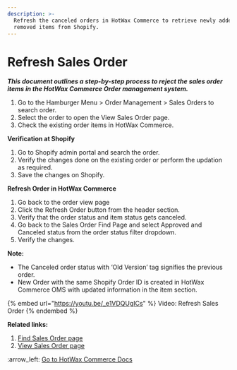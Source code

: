```yaml
---
description: >-
  Refresh the canceled orders in HotWax Commerce to retrieve newly added or
  removed items from Shopify.
---
```


# Refresh Sales Order

_**This document outlines a step-by-step process to reject the sales order items in the HotWax Commerce Order management system.**_

1. Go to the Hamburger Menu > Order Management > Sales Orders to search order.
2. Select the order to open the View Sales Order page.
3. Check the existing order items in HotWax Commerce.

**Verification at Shopify**

1. Go to Shopify admin portal and search the order.&#x20;
2. Verify the changes done on the existing order or perform the updation as required.&#x20;
3. Save the changes on Shopify.

**Refresh Order in HotWax Commerce**

1. Go back to the order view page
2. Click the Refresh Order button from the header section.&#x20;
3. Verify that the order status and item status gets canceled.
4. Go back to the Sales Order Find Page and select Approved and Canceled status from the order status filter dropdown.
5. Verify the changes.

**Note:**&#x20;

* The Canceled order status with  ‘Old Version’ tag signifies the previous order.
* New Order with the same Shopify Order ID is created in HotWax Commerce OMS with updated information in the item section.&#x20;

{% embed url="https://youtu.be/_e1VDQUgICs" %}
Video: Refresh Sales Order
{% endembed %}



**Related links:**&#x20;

1. &#x20;[Find Sales Order page](http://127.0.0.1:5000/s/oLmQzGATywYkwiU9sCat/order-management/sales-orders-page)
2. &#x20;[View Sales Order page](http://127.0.0.1:5000/s/oLmQzGATywYkwiU9sCat/order-management/sales-order-view-page)



:arrow\_left: [Go to HotWax Commerce Docs](http://127.0.0.1:5000/o/l53nGvPQLhOHrKCP9HTG/s/TefRnbhmBjhScpq172vl/)
